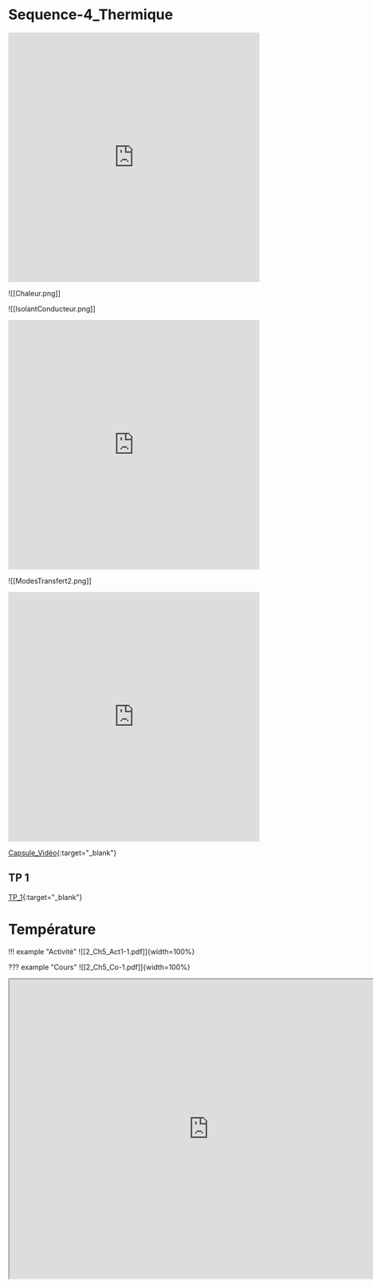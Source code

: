 # Sequence-4_Thermique

<iframe src="https://learningapps.org/watch?v=pm53pr50524" style="border:0px;width:100%;height:500px" allowfullscreen="true" webkitallowfullscreen="true" mozallowfullscreen="true"></iframe>

![[Chaleur.png]]

![[IsolantConducteur.png]]

<iframe src="https://learningapps.org/watch?v=pu80n71uj24" style="border:0px;width:100%;height:500px" allowfullscreen="true" webkitallowfullscreen="true" mozallowfullscreen="true"></iframe>

![[ModesTransfert2.png]]

<iframe src="https://learningapps.org/watch?v=p24z9z40524" style="border:0px;width:100%;height:500px" allowfullscreen="true" webkitallowfullscreen="true" mozallowfullscreen="true"></iframe>

[Capsule_Vidéo](http://stream.edupole.net/vod/NATHAN/eduplateforme/9782091671277/16_Video_Intro.mp4){:target="_blank"}

## TP 1

[TP_1](./2_Seq5_TP2.pdf){:target="_blank"}

# Température

!!! example "Activité"
    ![[2_Ch5_Act1-1.pdf]]{width=100%}

??? example "Cours"
    ![[2_Ch5_Co-1.pdf]]{width=100%}

<iframe src="https://phet.colorado.edu/sims/html/states-of-matter-basics/latest/states-of-matter-basics_fr.html"
        width="800"
        height="600"
        allowfullscreen>
</iframe>



